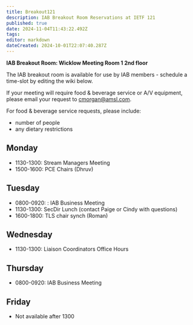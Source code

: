 ```yaml
---
title: Breakout121
description: IAB Breakout Room Reservations at IETF 121
published: true
date: 2024-11-04T11:43:22.492Z
tags: 
editor: markdown
dateCreated: 2024-10-01T22:07:40.287Z
---
```


**IAB Breakout Room: Wicklow Meeting Room 1 2nd floor**

The IAB breakout room is available for use by IAB members -  schedule a time-slot by editing the wiki below.  

If your meeting will require food & beverage service or A/V equipment, please email your request to cmorgan@amsl.com. 

For food & beverage service requests, please include:

* number of people
* any dietary restrictions


## Monday 

* 1130-1300: Stream Managers Meeting
* 1500-1600: PCE Chairs  (Dhruv)

## Tuesday 

* 0800-0920: : IAB Business Meeting
* 1130-1300: SecDir Lunch (contact Paige or Cindy with questions)
* 1600-1800: TLS chair synch (Roman)

## Wednesday 
* 1130-1300: Liaison Coordinators Office Hours

## Thursday 

* 0800-0920: IAB Business Meeting


## Friday 

* Not available after 1300
